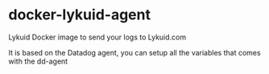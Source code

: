 # docker-lykuid-agent

Lykuid Docker image to send your logs to Lykuid.com

It is based on the Datadog agent, you can setup all the variables that comes with the dd-agent

